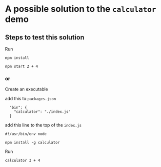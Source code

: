 # A possible solution to the `calculator` demo

## Steps to test this solution

Run 

```
npm install
```

```
npm start 2 + 4
```

### or

Create an executable 

add this to `packages.json`

```
  "bin": {
    "calculator": "./index.js"
  }
```

add this line to the top of the `index.js`

```
#!/usr/bin/env node
```


```
npm install -g calculator
```

Run

```
calculator 3 + 4
```
